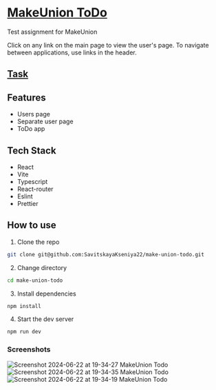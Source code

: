 # [MakeUnion ToDo](https://make-union-todo.netlify.app/)

Test assignment for MakeUnion

Click on any link on the main page to view the user's page.
To navigate between applications, use links in the header.

## [Task](https://docs.google.com/document/d/1pBwGgEJ4gP3_J2voJM9MHotWzw8ERpWPVaAbNuZZ_nk/edit?usp=sharing)

## Features

- Users page
- Separate user page
- ToDo app

## Tech Stack

- React
- Vite
- Typescript
- React-router
- Eslint
- Prettier

## How to use

1. Clone the repo

```bash
git clone git@github.com:SavitskayaKseniya22/make-union-todo.git
```

2. Change directory

```bash
cd make-union-todo
```

3. Install dependencies

```bash
npm install
```

4. Start the dev server

```bash
npm run dev
```

### Screenshots

![Screenshot 2024-06-22 at 19-34-27 MakeUnion Todo](https://github.com/SavitskayaKseniya22/make-union-todo/assets/77901301/63e6f079-d331-4138-a465-e838491081ac)
![Screenshot 2024-06-22 at 19-34-35 MakeUnion Todo](https://github.com/SavitskayaKseniya22/make-union-todo/assets/77901301/17ca9179-71ef-4bc3-a961-6dfdb5217bbe)
![Screenshot 2024-06-22 at 19-34-19 MakeUnion Todo](https://github.com/SavitskayaKseniya22/make-union-todo/assets/77901301/39e063e9-d6ef-4354-82a4-bcfa7cf13610)
